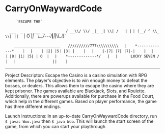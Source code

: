 # CarryOnWaywardCode

         `ESCAPE THE`


`  ___  _  __ ___ _  _ ___ _`
`/ __\\/ \\/ _|_ _| \\| /   | |` 
`| (__/ ^ \\_ \\| ||  ` |  O |_|`
` \\__/_---/__|___|_|\\_\\___(_)`

`    _____________________`
`   //////////777\\\\\\\\\\`
`  |    *-------------*    |`
`  |    | |2| |5| |3| |    |`
`  |    |-|7| |7| |7|-|    |`
`  |    | |8| |1| |5| | O  |`
`  |    *-------------*/   |`
`  |      LUCKY SEVEN /    |`
`  |                 ||    |`

_____________________________________________

Project Descripton:
Escape the Casino is a casino simulation with RPG elements. The player's objective is to win enough money to defeat the bosses, or dealers. This allows them to escape the casino where they are kept prisoner. The games available are Blackjack, Slots, and Roulette. Additionally, there are powerups available for purchase in the Food Court, which help in the different games. Based on player performance, the game has three different endings.

Launch Instructions:
In an up-to-date CarryOnWaywardCode directory, run `$ javac Woo.java` then `$ java Woo`. This will launch the start screen of the game, from which you can start your playthrough.